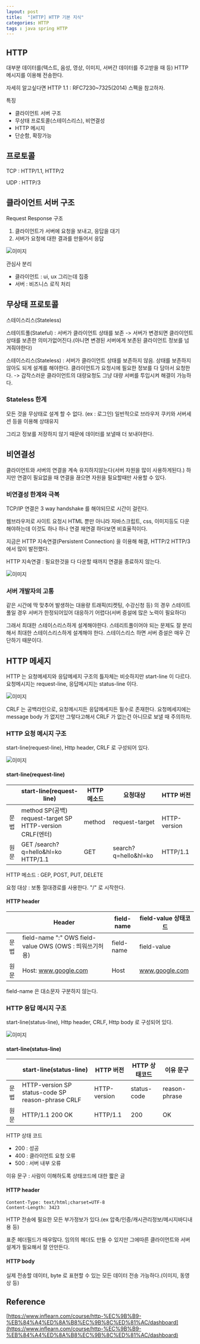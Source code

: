 ```yaml
---
layout: post
title:  "[HTTP] HTTP 기본 지식"
categories: HTTP
tags : java spring HTTP
---
```


## HTTP

대부분 데이터를(텍스트, 음성, 영상, 이미지, 서버간 데이터를 주고받을 때 등) HTTP 메시지를
이용해 전송한다. 

자세히 알고싶다면 HTTP 1.1 : RFC7230~7325(2014) 스펙을 참고하자.

특징
* 클라이언트 서버 구조 
* 무상태 프로토콜(스테이스리스), 비연결성 
* HTTP 메시지
* 단순함, 확장가능

## 프로토콜

TCP : HTTP/1.1, HTTP/2

UDP : HTTP/3

## 클라이언트 서버 구조

Request Response 구조
1. 클라이언트가 서버에 요청을 보내고, 응답을 대기
2. 서버가 요청에 대한 결과를 만들어서 응답

<img src="https://github.com/jinhoon227/jinhoon227.github.io/blob/main/assets/img/posts/http/http1.png" alt="이미지">

관심사 분리  
- 클라이언트 : ui, ux 그리는데 집중
- 서버 : 비즈니스 로직 처리

## 무상태 프로토콜

스테이스리스(Stateless)

스테이트풀(Stateful) : 서버가 클라이언트 상태를 보존 -> 서버가 변경되면 클라이언트 상태를
보존한 의미가없어진다.(아니면 변경된 서버에게 보존된 클라이언트 정보를 넘겨줘야한다)

스테이스리스(Stateless) : 서버가 클라이언트 상태를 보존하지 않음. 상태를 보존하지 않아도
되게 설계를 해야한다. 클라이언트가 요청시에 필요한 정보를 다 담아서 요청한다.
-> 갑작스러운 클라이언트의 대량요청도 그냥 대량 서버를 투입시켜 해결이 가능하다.

### Stateless 한계

모든 것을 무상태로 설계 할 수 없다. (ex : 로그인)
일반적으로 브라우저 쿠키와 서버세션 등을 이용해 상태유지

그리고 정보를 저장하지 않기 때문에 데이터를 보낼때 더 보내야한다.

## 비연결성

클라이언트와 서버의 연결을 계속 유지하지않는다(서버 자원을 많이 사용하게된다.)
하지만 연결이 필요없을 때 연결을 끊으면 자원을 필요할때만 사용할 수 있다.

### 비연결성 한계와 극복

TCP/IP 연결은 3 way handshake 를 해야되므로 시간이 걸린다. 

웹브라우저로 사이트 요청시 HTML 뿐만 아니라 자바스크립트, css, 이미지등도 다운해야하는데
이것도 하나 하나 연결 재연결 하다보면 비효율적이다.

지금은 HTTP 지속연결(Persistent Connection) 을 이용해 해결, HTTP/2 HTTP/3 에서 많이 발전했다.

HTTP 지속연결 : 필요한것을 다 다운할 때까지 연결을 종료하지 않는다. 

<img src="https://github.com/jinhoon227/jinhoon227.github.io/blob/main/assets/img/posts/http/http2.png" alt="이미지">

### 서버 개발자의 고통

같은 시간에 딱 맞추어 발생하는 대용량 트래픽(티켓팅, 수강신청 등) 의 경우 스테이트풀일 경우
서버가 한정되어있어 대응하기 어렵다(서버 증설에 많은 노력이 필요하다)

그래서 최대한 스테이스리스하게 설계해야한다. 스테리트풀이어야 되는 문제도
잘 분리해서 최대한 스테이스리스하게 설계해야 한다. 스테이스리스 하면 서버 증설은 매우 간단하기 때문이다.

## HTTP 메세지

HTTP 는 요청메세지와 응답메세지 구조의 틀자체는 비슷하지만 start-line 이 다르다.
요청메시지는 request-line, 응답메시지는 status-line 이다.

<img src="https://github.com/jinhoon227/jinhoon227.github.io/blob/main/assets/img/posts/http/http3.png" alt="이미지">

CRLF 는 공백라인으로, 요청메시지든 응답메세지든 필수로 존재한다. 요청메세지에는 message body 가 없지만 그렇다고해서
CRLF 가 없는건 아니므로 보낼 때 주의하자.

### HTTP 요청 메시지 구조

start-line(request-line), Http header, CRLF 로 구성되어 있다.

<img src="https://github.com/jinhoon227/jinhoon227.github.io/blob/main/assets/img/posts/http/http4.png" alt="이미지">

#### start-line(request-line)

|     | start-line(request-line)                              | HTTP 메소드 | 요청대상                 | HTTP 버전      |
|-----|-------------------------------------------------------|----------|----------------------|--------------|
| 문법  | method SP(공백) request-target SP HTTP-version CRLF(엔터) | method   | request-target       | HTTP-version |
| 원문  | GET /search?q=hello&hl=ko HTTP/1.1                    | GET      | search?q=hello&hl=ko | HTTP/1.1     |

HTTP 메소드 : GEP, POST, PUT, DELETE

요청 대상 : 보통 절대경로를 사용한다. "/" 로 시작한다.

#### HTTP header

|     | Header                                            | field-name | field-value 상태코드 |
|-----|---------------------------------------------------|------------|------------------|
| 문법  | field-name ":" OWS field-value OWS (OWS : 띄워쓰기허용) | field-name | field-value      |
| 원문  | Host: www.google.com                              | Host       | www.google.com   |

field-name 은 대소문자 구분하지 않는다.

### HTTP 응답 메시지 구조

start-line(status-line), Http header, CRLF, Http body 로 구성되어 있다.

<img src="https://github.com/jinhoon227/jinhoon227.github.io/blob/main/assets/img/posts/http/http5.png" alt="이미지">

#### start-line(status-line)

|     | start-line(status-line)                                                                          | HTTP 버전      | HTTP 상태코드   | 이유 문구         |
|-----|-----------------------------------------------------------------------------------------------------------------------------------------------|--------------|-------------|---------------|
| 문법  | HTTP-version SP status-code SP reason-phrase CRLF                                                                                             | HTTP-version | status-code | reason-phrase |
| 원문  | HTTP/1.1 200 OK  | HTTP/1.1     | 200         | OK            |

HTTP 상태 코드 
* 200 : 성공
* 400 : 클라이언트 요청 오류
* 500 : 서버 내부 오류

이유 문구 : 사람이 이해하도록 상태코드에 대한 짧은 글

#### HTTP header

```
Content-Type: text/html;charset=UTF-8
Content-Length: 3423
```

HTTP 전송에 필요한 모든 부가정보가 있다.(ex 압축/인증/캐시관리정보/메시지바디내용 등)

표준 헤더필드가 매우많다. 임의의 헤더도 만들 수 있지만 그에따른 클라이언트와 서버 설계가 필요해서 잘 안만든다.

#### HTTP body

실제 전송할 데이터, byte 로 표현할 수 있는 모든 데이터 전송 가능하다.(이미지, 동영상 등)

## Reference

[https://www.inflearn.com/course/http-%EC%9B%B9-%EB%84%A4%ED%8A%B8%EC%9B%8C%ED%81%AC/dashboard](https://www.inflearn.com/course/http-%EC%9B%B9-%EB%84%A4%ED%8A%B8%EC%9B%8C%ED%81%AC/dashboard)  
